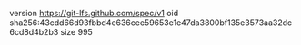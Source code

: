 version https://git-lfs.github.com/spec/v1
oid sha256:43cdd66d93fbbd4e636cee59653e1e47da3800bf135e3573aa32dc6cd8d4b2b3
size 995
